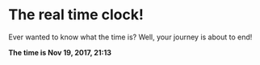 # The real time clock!

Ever wanted to know what the time is? Well, your journey is about to end!

**The time is Nov 19, 2017, 21:13**